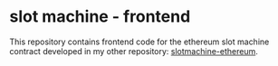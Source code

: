 # slot machine - frontend

This repository contains frontend code for the ethereum slot machine contract developed
in my other repository: [slotmachine-ethereum](https://github.com/mettinger/slotmachine-ethereum).
